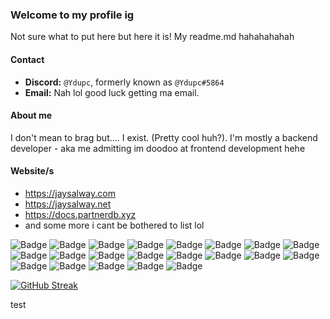 ### Welcome to my profile ig
Not sure what to put here but here it is! My readme.md hahahahahah

#### Contact
- **Discord:** ``@Ydupc``, formerly known as ``@Ydupc#5864``
- **Email:** Nah lol good luck getting ma email.

#### About me
I don't mean to brag but.... I exist. (Pretty cool huh?). I'm mostly a backend developer - aka me admitting im doodoo at frontend development hehe

#### Website/s
- https://jaysalway.com
- https://jaysalway.net
- https://docs.partnerdb.xyz
- and some more i cant be bothered to list lol

![Badge](https://img.shields.io/badge/Ydupc-8A2BE2) ![Badge](https://img.shields.io/badge/Ydupc-8A2BE2) ![Badge](https://img.shields.io/badge/Ydupc-8A2BE2) ![Badge](https://img.shields.io/badge/Ydupc-8A2BE2) ![Badge](https://img.shields.io/badge/Ydupc-8A2BE2) ![Badge](https://img.shields.io/badge/Ydupc-8A2BE2) ![Badge](https://img.shields.io/badge/Ydupc-8A2BE2) ![Badge](https://img.shields.io/badge/Ydupc-8A2BE2) ![Badge](https://img.shields.io/badge/Ydupc-8A2BE2) ![Badge](https://img.shields.io/badge/Ydupc-8A2BE2) ![Badge](https://img.shields.io/badge/Ydupc-8A2BE2) ![Badge](https://img.shields.io/badge/Ydupc-8A2BE2) ![Badge](https://img.shields.io/badge/Ydupc-8A2BE2) ![Badge](https://img.shields.io/badge/Ydupc-8A2BE2) ![Badge](https://img.shields.io/badge/Ydupc-8A2BE2) ![Badge](https://img.shields.io/badge/Ydupc-8A2BE2) ![Badge](https://img.shields.io/badge/Ydupc-8A2BE2) ![Badge](https://img.shields.io/badge/Ydupc-8A2BE2) ![Badge](https://img.shields.io/badge/Ydupc-8A2BE2) ![Badge](https://img.shields.io/badge/Ydupc-8A2BE2)
![Badge](https://img.shields.io/badge/Ydupc-8A2BE2)

[![GitHub Streak](https://streak-stats.demolab.com?user=CyberDudeJ&theme=soft-green)](https://git.io/streak-stats)

test
